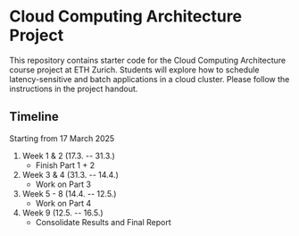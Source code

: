 # Cloud Computing Architecture Project

This repository contains starter code for the Cloud Computing Architecture course project at ETH Zurich. Students will explore how to schedule latency-sensitive and batch applications in a cloud cluster. Please follow the instructions in the project handout.

## Timeline

Starting from 17 March 2025

1. Week 1 & 2 (17.3. -- 31.3.)
   - Finish Part 1 + 2
2. Week 3 & 4 (31.3. -- 14.4.)
   - Work on Part 3
3. Week 5 - 8 (14.4. -- 12.5.)
   - Work on Part 4
4. Week 9 (12.5. -- 16.5.)
   - Consolidate Results and Final Report
